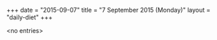 +++
date = "2015-09-07"
title = "7 September 2015 (Monday)"
layout = "daily-diet"
+++

\<no entries\>